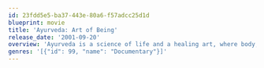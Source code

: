 ```yaml
---
id: 23fdd5e5-ba37-443e-80a6-f57adcc25d1d
blueprint: movie
title: 'Ayurveda: Art of Being'
release_date: '2001-09-20'
overview: 'Ayurveda is a science of life and a healing art, where body, mind and spirit are given equal importance. This voyage of thousands of miles across India and abroad takes you on a unique poetic journey, where we encounter remarkable men of medicine or simply a villager who lives in harmony with nature. "Hope is nature''s way of enabling us to survive so that we can discover nature itself."'
genres: '[{"id": 99, "name": "Documentary"}]'
---
```

